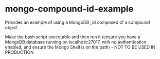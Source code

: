 # mongo-compound-id-example
Provides an example of using a MongoDB _id composed of a compound object

Make the bash script executable and then run it (ensure you have a MongoDB database running on localhost:27017, wtih no authentication enabled, and ensure the Mongo Shell is on the path) - NOT TO BE USED IN PRODUCTION
